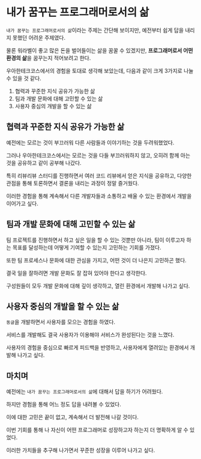 # 내가 꿈꾸는 프로그래머로서의 삶

`내가 꿈꾸는 프로그래머로서의 삶`이라는 주제는 간단해 보이지만, 예전부터 쉽게 답을 내리지 못했던 어려운 주제였다.

물론 워라벨이 좋고 많은 돈을 벌어들이는 삶을 꿈꿀 수 있겠지만, **프로그래머로서 어떤 환경의 삶**을 꿈꾸는지 적어보려고 한다.

우아한테크코스에서의 경험을 토대로 생각해 보았는데, 다음과 같이 크게 3가지로 나눌 수 있을 것 같다.

1. 협력과 꾸준한 지식 공유가 가능한 삶
2. 팀과 개발 문화에 대해 고민할 수 있는 삶
3. 사용자 중심의 개발을 할 수 있는 삶

## 협력과 꾸준한 지식 공유가 가능한 삶

예전에는 모르는 것이 부끄러워 다른 사람들과 이야기하는 것을 두려워했었다.

그러나 우아한테크코스에서는 모르는 것을 다들 부끄러워하지 않고, 오히려 함께 아는 것을 공유하고 같이 공부해 나갔다.

특히 리뷰리뷰 스터디를 진행하면서 여러 코드 리뷰에서 얻은 지식을 공유하고, 다양한 관점을 통해 토론하면서 결론을 내리는 과정이 정말 즐거웠다.

이러한 경험을 통해 계속해서 다른 개발자들과 소통하고 배울 수 있는 환경에서 개발을 이어가고 싶다.

## 팀과 개발 문화에 대해 고민할 수 있는 삶

팀 프로젝트를 진행하면서 하고 싶은 일을 할 수 있는 것뿐만 아니라, 팀이 이루고자 하는 목표를 달성하는데 어떻게 기여할 수 있는지 고민하는 기회를 가졌다.

또한 팀 프로세스나 문화에 대한 관심을 가지고, 어떤 것이 더 나은지 고민하곤 했다.

결국 일을 잘하려면 개발 문화도 잘 잡혀 있어야 한다고 생각한다.

구성원들이 모두 개발 문화에 대해 깊이 생각하고, 열린 환경에서 개발해 나가고 싶다.

## 사용자 중심의 개발을 할 수 있는 삶

`동글`을 개발하면서 사용자를 모으는 경험을 하였다.

서비스를 개발해도 결국 사용자가 이용해야 서비스가 완성된다는 것을 느꼈다.

사용자의 경험을 중심으로 빠르게 피드백을 반영하고, 사용자에게 열려있는 환경에서 개발해 나가고 싶다.

## 마치며

예전에는 `내가 꿈꾸는 프로그래머로서의 삶`에 대해서 답을 하기가 어려웠다.

하지만 경험을 통해 어느 정도 답을 내려볼 수 있었다.

이에 대한 고민은 끝이 없고, 계속해서 더 발전해 나갈 것이다.

이번 기회를 통해 나 자신이 어떤 프로그래머로 성장하고자 하는지 더 명확하게 알 수 있었다.

이러한 가치들을 추구해 나가면서 꾸준한 성장을 이루어 나가고 싶다.
